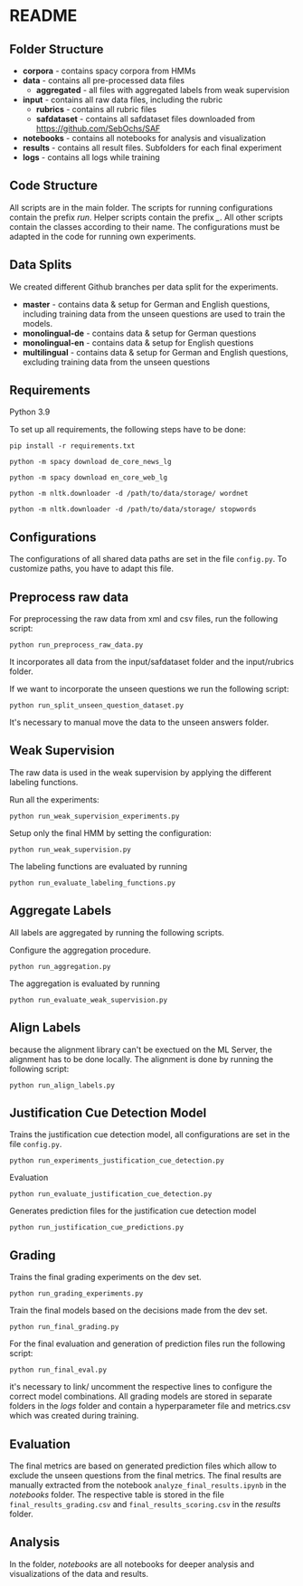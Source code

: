 # README

## Folder Structure

- **corpora** - contains spacy corpora from HMMs
- **data** - contains all pre-processed data files
  - **aggregated** - all files with aggregated labels from weak supervision
- **input** - contains all raw data files, including the rubric
  - **rubrics** - contains all rubric files
  - **safdataset** - contains all safdataset files downloaded from https://github.com/SebOchs/SAF
- **notebooks** - contains all notebooks for analysis and visualization
- **results** - contains all result files. Subfolders for each final experiment
- **logs** - contains all logs while training

## Code Structure

All scripts are in the main folder.
The scripts for running configurations contain the prefix *run*.
Helper scripts contain the prefix *_*.
All other scripts contain the classes according to their name.
The configurations must be adapted in the code for running own experiments.

## Data Splits 

We created different Github branches per data split for the experiments.

- **master** - contains data & setup for German and English questions, including training data from the
unseen questions are used to train the models.
- **monolingual-de** - contains data & setup for German questions
- **monolingual-en** - contains data & setup for English questions
- **multilingual** - contains data & setup for German and English questions, excluding training data from the unseen questions

## Requirements
Python 3.9

To set up all requirements, the following steps have to be done:

`pip install -r requirements.txt`

`python -m spacy download de_core_news_lg`

`python -m spacy download en_core_web_lg`

`python -m nltk.downloader -d /path/to/data/storage/ wordnet`

`python -m nltk.downloader -d /path/to/data/storage/ stopwords`


## Configurations
The configurations of all shared data paths are set in the file `config.py`. To customize paths, you have to adapt this file.

## Preprocess raw data
For preprocessing the raw data from xml and csv files, run the following script:

`python run_preprocess_raw_data.py`

It incorporates all data from the input/safdataset folder and the input/rubrics folder.

If we want to incorporate the unseen questions we run the following script:

`python run_split_unseen_question_dataset.py`

It's necessary to manual move the data to the unseen answers folder.


## Weak Supervision
The raw data is used in the weak supervision by applying the different labeling functions. 

Run all the experiments:

`python run_weak_supervision_experiments.py`

Setup only the final HMM by setting the configuration: 

`python run_weak_supervision.py`


The labeling functions are evaluated by running

`python run_evaluate_labeling_functions.py`


## Aggregate Labels
All labels are aggregated by running the following scripts.

Configure the aggregation procedure.

`python run_aggregation.py`

The aggregation is evaluated by running

`python run_evaluate_weak_supervision.py`

## Align Labels
because the alignment library can't be exectued on the ML Server, the alignment has to be done locally.
The alignment is done by running the following script:

`python run_align_labels.py`


## Justification Cue Detection Model
Trains the justification cue detection model, 
all configurations are set in the file `config.py`.

`python run_experiments_justification_cue_detection.py`

Evaluation

`python run_evaluate_justification_cue_detection.py`

Generates prediction files for the justification cue detection model

`python run_justification_cue_predictions.py`

## Grading
Trains the final grading experiments on the dev set.

`python run_grading_experiments.py`

Train the final models based on the decisions made from the dev set.

`python run_final_grading.py`

For the final evaluation and generation of prediction files run the following script:

`python run_final_eval.py`

it's necessary to link/ uncomment the respective lines to configure the correct model combinations.
All grading models are stored in separate folders in the *logs* folder and contain a hyperparameter file and metrics.csv
which was created during training.

## Evaluation

The final metrics are based on generated prediction files which allow to exclude the unseen questions from the final metrics.
The final results are manually extracted from the notebook `analyze_final_results.ipynb` in the *notebooks* folder.
The respective table is stored in the file `final_results_grading.csv` and `final_results_scoring.csv` in the *results* folder.

## Analysis

In the folder, *notebooks* are all notebooks for deeper analysis and visualizations of the data and results.